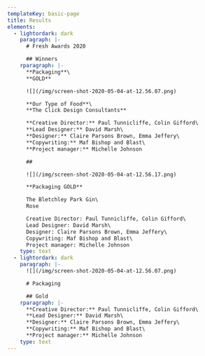 ```yaml
---
templateKey: basic-page
title: Results
elements:
  - lightordark: dark
    paragraph: |-
      # Fresh Awards 2020

      ## Winners
    rparagraph: |-
      **Packaging**\
      **GOLD**

      ![](/img/screen-shot-2020-05-04-at-12.56.07.png)

      **Our Type of Food**\
      **The Click Design Consultants**

      **Creative Director:** Paul Tunnicliffe, Colin Gifford\
      **Lead Designer:** David Marsh\
      **Designer:** Claire Parsons Brown, Emma Jeffery\
      **Copywriting:** Maf Bishop and Blast\
      **Project manager:** Michelle Johnson

      ## 

      ![](/img/screen-shot-2020-05-04-at-12.56.17.png)

      **Packaging GOLD**

      The Bletchley Park Gin\
      Rose

      Creative Director: Paul Tunnicliffe, Colin Gifford\
      Lead Designer: David Marsh\
      Designer: Claire Parsons Brown, Emma Jeffery\
      Copywriting: Maf Bishop and Blast\
      Project manager: Michelle Johnson
    type: text
  - lightordark: dark
    paragraph: |-
      ![](/img/screen-shot-2020-05-04-at-12.56.07.png)

      # Packaging

      ## Gold
    rparagraph: |-
      **Creative Director:** Paul Tunnicliffe, Colin Gifford\
      **Lead Designer:** David Marsh\
      **Designer:** Claire Parsons Brown, Emma Jeffery\
      **Copywriting:** Maf Bishop and Blast\
      **Project manager:** Michelle Johnson
    type: text
---
```


